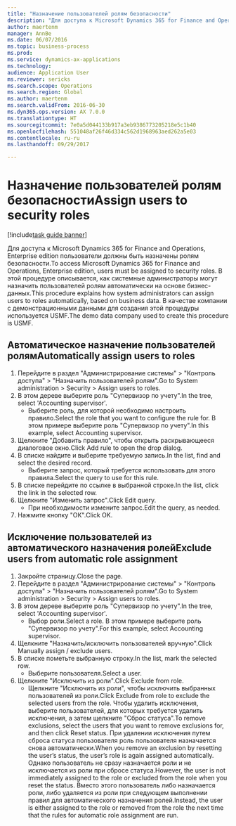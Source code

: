 ```yaml
--- 
title: "Назначение пользователей ролям безопасности"
description: "Для доступа к Microsoft Dynamics 365 for Finance and Operations, Enterprise edition пользователи должны быть назначены ролям безопасности."
author: maertenm
manager: AnnBe
ms.date: 06/07/2016
ms.topic: business-process
ms.prod: 
ms.service: dynamics-ax-applications
ms.technology: 
audience: Application User
ms.reviewer: sericks
ms.search.scope: Operations
ms.search.region: Global
ms.author: maertenm
ms.search.validFrom: 2016-06-30
ms.dyn365.ops.version: AX 7.0.0
ms.translationtype: HT
ms.sourcegitcommit: 7e0a5d044133b917a3eb9386773205218e5c1b40
ms.openlocfilehash: 551048af26f46d334c562d1968963aed262a5e03
ms.contentlocale: ru-ru
ms.lasthandoff: 09/29/2017

---
```

# <a name="assign-users-to-security-roles"></a><span data-ttu-id="330b7-103">Назначение пользователей ролям безопасности</span><span class="sxs-lookup"><span data-stu-id="330b7-103">Assign users to security roles</span></span>

[!include[task guide banner](../../includes/task-guide-banner.md)]

<span data-ttu-id="330b7-104">Для доступа к Microsoft Dynamics 365 for Finance and Operations, Enterprise edition пользователи должны быть назначены ролям безопасности.</span><span class="sxs-lookup"><span data-stu-id="330b7-104">To access Microsoft Dynamics 365 for Finance and Operations, Enterprise edition, users must be assigned to security roles.</span></span> <span data-ttu-id="330b7-105">В этой процедуре описывается, как системные администраторы могут назначить пользователей ролям автоматически на основе бизнес-данных.</span><span class="sxs-lookup"><span data-stu-id="330b7-105">This procedure explains how system administrators can assign users to roles automatically, based on business data.</span></span> <span data-ttu-id="330b7-106">В качестве компании с демонстрационными данными для создания этой процедуры используется USMF.</span><span class="sxs-lookup"><span data-stu-id="330b7-106">The demo data company used to create this procedure is USMF.</span></span>


## <a name="automatically-assign-users-to-roles"></a><span data-ttu-id="330b7-107">Автоматическое назначение пользователей ролям</span><span class="sxs-lookup"><span data-stu-id="330b7-107">Automatically assign users to roles</span></span>
1. <span data-ttu-id="330b7-108">Перейдите в раздел "Администрирование системы" > "Контроль доступа" > "Назначить пользователей ролям".</span><span class="sxs-lookup"><span data-stu-id="330b7-108">Go to System administration > Security > Assign users to roles.</span></span>
2. <span data-ttu-id="330b7-109">В этом дереве выберите роль "Супервизор по учету".</span><span class="sxs-lookup"><span data-stu-id="330b7-109">In the tree, select 'Accounting supervisor'.</span></span>
    * <span data-ttu-id="330b7-110">Выберите роль, для которой необходимо настроить правило.</span><span class="sxs-lookup"><span data-stu-id="330b7-110">Select the role that you want to configure the rule for.</span></span> <span data-ttu-id="330b7-111">В этом примере выберите роль "Супервизор по учету".</span><span class="sxs-lookup"><span data-stu-id="330b7-111">In this example, select Accounting supervisor.</span></span>  
3. <span data-ttu-id="330b7-112">Щелкните "Добавить правило", чтобы открыть раскрывающееся диалоговое окно.</span><span class="sxs-lookup"><span data-stu-id="330b7-112">Click Add rule to open the drop dialog.</span></span>
4. <span data-ttu-id="330b7-113">В списке найдите и выберите требуемую запись.</span><span class="sxs-lookup"><span data-stu-id="330b7-113">In the list, find and select the desired record.</span></span>
    * <span data-ttu-id="330b7-114">Выберите запрос, который требуется использовать для этого правила.</span><span class="sxs-lookup"><span data-stu-id="330b7-114">Select the query to use for this rule.</span></span>  
5. <span data-ttu-id="330b7-115">В списке перейдите по ссылке в выбранной строке.</span><span class="sxs-lookup"><span data-stu-id="330b7-115">In the list, click the link in the selected row.</span></span>
6. <span data-ttu-id="330b7-116">Щелкните "Изменить запрос".</span><span class="sxs-lookup"><span data-stu-id="330b7-116">Click Edit query.</span></span>
    * <span data-ttu-id="330b7-117">При необходимости измените запрос.</span><span class="sxs-lookup"><span data-stu-id="330b7-117">Edit the query, as needed.</span></span>  
7. <span data-ttu-id="330b7-118">Нажмите кнопку "OК".</span><span class="sxs-lookup"><span data-stu-id="330b7-118">Click OK.</span></span>

## <a name="exclude-users-from-automatic-role-assignment"></a><span data-ttu-id="330b7-119">Исключение пользователей из автоматического назначения ролей</span><span class="sxs-lookup"><span data-stu-id="330b7-119">Exclude users from automatic role assignment</span></span>
1. <span data-ttu-id="330b7-120">Закройте страницу.</span><span class="sxs-lookup"><span data-stu-id="330b7-120">Close the page.</span></span>
2. <span data-ttu-id="330b7-121">Перейдите в раздел "Администрирование системы" > "Контроль доступа" > "Назначить пользователей ролям".</span><span class="sxs-lookup"><span data-stu-id="330b7-121">Go to System administration > Security > Assign users to roles.</span></span>
3. <span data-ttu-id="330b7-122">В этом дереве выберите роль "Супервизор по учету".</span><span class="sxs-lookup"><span data-stu-id="330b7-122">In the tree, select 'Accounting supervisor'.</span></span>
    * <span data-ttu-id="330b7-123">Выбор роли.</span><span class="sxs-lookup"><span data-stu-id="330b7-123">Select a role.</span></span> <span data-ttu-id="330b7-124">В этом примере выберите роль "Супервизор по учету".</span><span class="sxs-lookup"><span data-stu-id="330b7-124">For this example, select Accounting supervisor.</span></span>  
4. <span data-ttu-id="330b7-125">Щелкните "Назначить/исключить пользователей вручную".</span><span class="sxs-lookup"><span data-stu-id="330b7-125">Click Manually assign / exclude users.</span></span>
5. <span data-ttu-id="330b7-126">В списке пометьте выбранную строку.</span><span class="sxs-lookup"><span data-stu-id="330b7-126">In the list, mark the selected row.</span></span>
    * <span data-ttu-id="330b7-127">Выберите пользователя.</span><span class="sxs-lookup"><span data-stu-id="330b7-127">Select a user.</span></span>  
6. <span data-ttu-id="330b7-128">Щелкните "Исключить из роли".</span><span class="sxs-lookup"><span data-stu-id="330b7-128">Click Exclude from role.</span></span>
    * <span data-ttu-id="330b7-129">Щелкните "Исключить из роли", чтобы исключить выбранных пользователей из роли.</span><span class="sxs-lookup"><span data-stu-id="330b7-129">Click Exclude from role to exclude the selected users from the role.</span></span> <span data-ttu-id="330b7-130">Чтобы удалить исключения, выберите пользователей, для которых требуется удалить исключения, а затем щелкните "Сброс статуса".</span><span class="sxs-lookup"><span data-stu-id="330b7-130">To remove exclusions, select the users that you want to remove exclusions for, and then click Reset status.</span></span> <span data-ttu-id="330b7-131">При удалении исключения путем сброса статуса пользователя роль пользователя назначается снова автоматически.</span><span class="sxs-lookup"><span data-stu-id="330b7-131">When you remove an exclusion by resetting the user’s status, the user’s role is again assigned automatically.</span></span> <span data-ttu-id="330b7-132">Однако пользователь не сразу назначается роли и не исключается из роли при сбросе статуса.</span><span class="sxs-lookup"><span data-stu-id="330b7-132">However, the user is not immediately assigned to the role or excluded from the role when you reset the status.</span></span> <span data-ttu-id="330b7-133">Вместо этого пользователь либо назначается роли, либо удаляется из роли при следующем выполнении правил для автоматического назначения ролей.</span><span class="sxs-lookup"><span data-stu-id="330b7-133">Instead, the user is either assigned to the role or removed from the role the next time that the rules for automatic role assignment are run.</span></span>  


